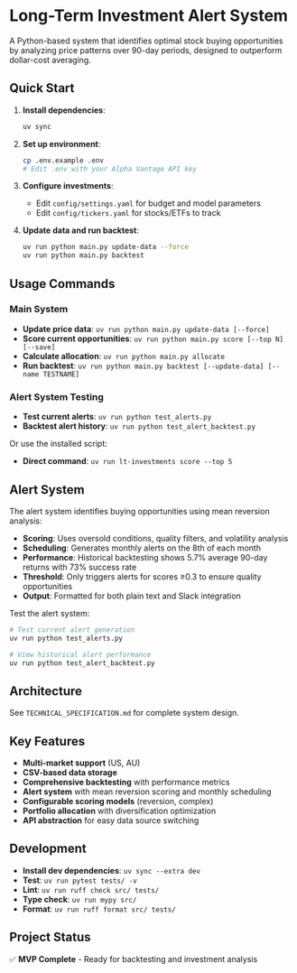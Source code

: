 # Long-Term Investment Alert System

A Python-based system that identifies optimal stock buying opportunities by analyzing price patterns over 90-day periods, designed to outperform dollar-cost averaging.

## Quick Start

1. **Install dependencies**:
   ```bash
   uv sync
   ```

2. **Set up environment**:
   ```bash
   cp .env.example .env
   # Edit .env with your Alpha Vantage API key
   ```

3. **Configure investments**:
   - Edit `config/settings.yaml` for budget and model parameters
   - Edit `config/tickers.yaml` for stocks/ETFs to track

4. **Update data and run backtest**:
   ```bash
   uv run python main.py update-data --force
   uv run python main.py backtest
   ```

## Usage Commands

### Main System
- **Update price data**: `uv run python main.py update-data [--force]`
- **Score current opportunities**: `uv run python main.py score [--top N] [--save]`
- **Calculate allocation**: `uv run python main.py allocate`
- **Run backtest**: `uv run python main.py backtest [--update-data] [--name TESTNAME]`

### Alert System Testing
- **Test current alerts**: `uv run python test_alerts.py`
- **Backtest alert history**: `uv run python test_alert_backtest.py`

Or use the installed script:
- **Direct command**: `uv run lt-investments score --top 5`

## Alert System

The alert system identifies buying opportunities using mean reversion analysis:

- **Scoring**: Uses oversold conditions, quality filters, and volatility analysis
- **Scheduling**: Generates monthly alerts on the 8th of each month
- **Performance**: Historical backtesting shows 5.7% average 90-day returns with 73% success rate
- **Threshold**: Only triggers alerts for scores ≥0.3 to ensure quality opportunities
- **Output**: Formatted for both plain text and Slack integration

Test the alert system:
```bash
# Test current alert generation
uv run python test_alerts.py

# View historical alert performance
uv run python test_alert_backtest.py
```

## Architecture

See `TECHNICAL_SPECIFICATION.md` for complete system design.

## Key Features

- **Multi-market support** (US, AU)
- **CSV-based data storage**
- **Comprehensive backtesting** with performance metrics
- **Alert system** with mean reversion scoring and monthly scheduling
- **Configurable scoring models** (reversion, complex)
- **Portfolio allocation** with diversification optimization
- **API abstraction** for easy data source switching

## Development

- **Install dev dependencies**: `uv sync --extra dev`
- **Test**: `uv run pytest tests/ -v`
- **Lint**: `uv run ruff check src/ tests/`
- **Type check**: `uv run mypy src/`
- **Format**: `uv run ruff format src/ tests/`

## Project Status

✅ **MVP Complete** - Ready for backtesting and investment analysis